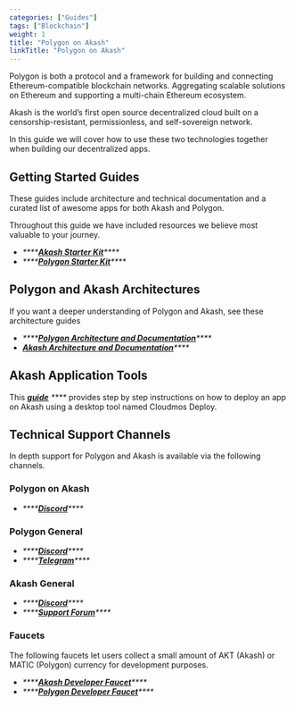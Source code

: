 ```yaml
---
categories: ["Guides"]
tags: ["Blockchain"]
weight: 1
title: "Polygon on Akash"
linkTitle: "Polygon on Akash"
---
```


Polygon is both a protocol and a framework for building and connecting Ethereum-compatible blockchain networks. Aggregating scalable solutions on Ethereum and supporting a multi-chain Ethereum ecosystem.

Akash is the world’s first open source decentralized cloud built on a censorship-resistant, permissionless, and self-sovereign network.

In this guide we will cover how to use these two technologies together when building our decentralized apps.

## Getting Started Guides

These guides include architecture and technical documentation and a curated list of awesome apps for both Akash and Polygon.

Throughout this guide we have included resources we believe most valuable to your journey.

- _\*\*\*\*_[_**Akash Starter Kit**_](https://akashnet.notion.site/akashnet/Polygon-Akash-Starter-Kit-d4e817023556417ea8c9b679336d0d76)_\*\*\*\*_
- _\*\*\*\*_[_**Polygon Starter Kit**_](https://polygontechnology.notion.site/Polygon-Starter-Kit-a289a505a0bb4e8b8189c1fc3b2223d0)_\*\*\*\*_

## Polygon and Akash Architectures

If you want a deeper understanding of Polygon and Akash, see these architecture guides

- _\*\*\*\*_[_**Polygon Architecture and Documentation**_](https://docs.polygon.technology)_\*\*\*\*_
- [_**Akash Architecture and Documentation**_](https://akash.network/docs/)_\*\*\*\*_

## Akash Application Tools

This [_**guide**_](/docs/deployments/cloudmos-deploy/) _\*\*\*\*_ provides step by step instructions on how to deploy an app on Akash using a desktop tool named Cloudmos Deploy.

## Technical Support Channels

In depth support for Polygon and Akash is available via the following channels.

### Polygon on Akash

- _\*\*\*\*_[_**Discord**_](https://discord.com/invite/xpUtZcWtyp)_\*\*\*\*_

### Polygon General

- _\*\*\*\*_[_**Discord**_](https://discord.com/invite/polygon)_\*\*\*\*_
- _\*\*\*\*_[_**Telegram**_](https://t.me/joinchat/UMpbSrjAY_Ffx5CD)_\*\*\*\*_

### Akash General

- _\*\*\*\*_[_**Discord**_](https://discord.com/invite/akash)_\*\*\*\*_
- _\*\*\*\*_[_**Support Forum**_](https://forum.akash.network)_\*\*\*\*_

### **Faucets**

The following faucets let users collect a small amount of AKT (Akash) or MATIC (Polygon) currency for development purposes.

- _\*\*\*\*_[_**Akash Developer Faucet**_](https://drip.akash.network/login)_\*\*\*\*_
- _\*\*\*\*_[_**Polygon Developer Faucet**_](https://faucet.polygon.technology)_\*\*\*\*_
